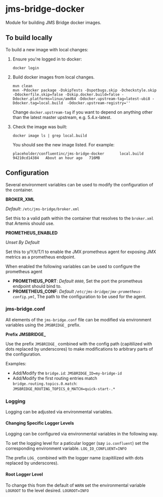 # jms-bridge-docker

Module for building JMS Bridge docker images.

## To build locally

To build a new image with local changes:

1. Ensure you're logged in to docker:
    ```
    docker login
    ```

1. Build docker images from local changes.
    ```
    mvn clean
    mvn -Pdocker package -DskipTests -Dspotbugs.skip -Dcheckstyle.skip  -Ddockerfile.skip=false -Dskip.docker.build=false -Ddocker.platforms=linux/amd64 -Ddocker.upstream-tag=latest-ubi8 -Ddocker.tag=local.build  -Ddocker.upstream-registry=''
    ```
   Change `docker.upstream-tag` if you want to depend on anything other than the latest master upstream, e.g. 5.4.x-latest.

1. Check the image was built:
    ```
    docker image ls | grep local.build
    ```
    You should see the new image listed. For example:

    ```
    placeholder/confluentinc/jms-bridge-docker       local.build   94210cd14384   About an hour ago   716MB
    ```
   
## Configuration

Several environment variables can be used to modify the configuration of the container.

**BROKER_XML**

*Default*: `/etc/jms-bridge/broker.xml`

Set this to a valid path within the container that resolves to the `broker.xml` that Artemis should use.

**PROMETHEUS_ENABLED**

*Unset By Default*

Set this to y/Y/t/T/1 to enable the JMX prometheus agent for exposing JMX metrics as a prometheus endpoint.

When enabled the following variables can be used to configure the prometheus agent

 * **PROMETHEUS_PORT**: *Default `8080`*, Set the port the prometheus endpoint should bind to.
 * **PROMETHEUS_CONF**: *Default `/etc/jms-bridge/jmx-prometheus-config.yml`*, The path to the configuration to be used for the agent.

### jms-bridge.conf

All elements of the `jms-bridge.conf` file can be modified via environment variables using the `JMSBRIDGE_` prefix.

**Prefix JMSBRIDGE_**

Use the prefix `JMSBRIDGE_` combined with the config path (capitilized with dots replaced by underscores) to make modifications to arbitrary parts of the configuration.
 
Examples:

 * Add/Modify the `bridge.id`: `JMSBRIDGE_ID=my-bridge-id`
 * Add/Modify the first routing entries match `bridge.routing.topics.0.match`: `JMSBRIDGE_ROUTING_TOPICS_0_MATCH=quick-start-.*`

### Logging

Logging can be adjusted via environmental variables.

#### Changing Specific Logger Levels

Logging can be configured via environmental variables in the following way.

To set the logging level for a paticular logger (say `io.confluent`) set the corresponding environment variable.
```LOG_IO_CONFLUENT=INFO```

The prefix `LOG_` combined with the logger name (capitilized with dots replaced by underscores).

#### Root Logger Level

To change this from the default of `WARN` set the environmental variable `LOGROOT` to the level desired.
```LOGROOT=INFO```




